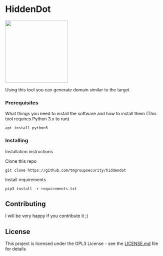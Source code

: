 # HiddenDot

<img src="http://cdn-nus-1.pinme.ru/photo/ed/8179/ed81790c50115b9c0e195bb32e0aeb04.png" width="200">

Using this tool you can generate domain similar to the target

### Prerequisites

What things you need to install the software and how to install them
(This tool requires Python 3.x to run)

```
apt install python3
```

### Installing

Installation instructions

Clone this repo

```
git clone https://github.com/tmgroupsecurity/hiddendot
```

Install requirements

```
pip3 install -r requirements.txt
```
## Contributing

I will be very happy if you contribute it ;)

## License

This project is licensed under the GPL3 License - see the [LICENSE.md](LICENSE.md) file for details
